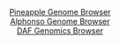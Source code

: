 <div id="Pineapple_Genome_Browser" align="center">
  <a href="https://igv.org/app/?sessionURL=blob:zZJdb5swGEb_i6VWm0T4DBCQqilJk6Zp1uZDLF2rCjnEgBtjE9tA0yj_fW60aTed1FxsmsSFeWXw8xyfPagRF5hREAJbt1zdsoAGRM6aBSxKgm5hgQQIU0gE0gBHKeKIJgiEe5BCIWE0n6gvcylLERoGlmWrgDRjunB0WMBXRmEj9IQVRp8RAleMQ8m4MHoc1szAWd1q0AqWpa7OdnTXWEMJDUjKnFHBjBLRLG7U_.JfozhDlBUoLioi8TFArPKojGs9hV.6y0U3SZAQN2h3vb7o3lx3vzmD6OHK6z9Ed6Nl5C3PFzijUFYcXez863Y3Ig9fRb.53My8WVmRM3sY0YqnszPn8nzwUmKOxIXlWx0n6ARuR6HBdI1e_qfW6sEnNr8aN73hJN.m38vUr0b3.Hnk1dPidaLqD_7Q_KABwpJKuQCSnPuhZWqO6Wmu7bXellZHM81A8eEMg_DxSQOSw2Sjtj_ugdyVyhgg0LY6yqMBxteIg7AVmKZvBYHttv22GQTWQduDipO_B3cYzQPftLu27cUpJlLpvI4FLYUOKdXrJNWz1xNpTuvNYj5zN.1p0s.T7cgejU00vJmMp.13Wb5RUkcfL1AV_Uiif.LdR4LocnWqbPfuZX6_HIydUfHcW730SpsMe7d3g.xKvIfHM1XZ09CkjBdQqv1qol5_2lZDjiGValBjgVeYYLlbKoqsAaFlO0pakDDClIWAZ6tPpmZqlmt._i2nc3g6_AA-">Pineapple Genome Browser</a>
</div>
<div id="Alphonso_Genome_Browser" align="center">
  <a href="https://igv.org/app/?sessionURL=blob:zZNrb5swFIb_i6VWm0TAQCAFqZpCer8kU7OMrlWFDmCIV7CpbUholP8.t9q0L53UfNg0iQ_2kS_vefywQR0RknKGQuSYtmfaNjKQXPLVHOqmIlOoiURhAZUkBhKkIIKwjKBwgwqQChY3V3rnUqlGhpZFVTOogZXclK4JNTxzBitpZry2JryqIOUCFBfSigR03KJlN1iRFJrG1He7pmfloMCCqllyJrnVEFYmK31e8quUlITxmiR1Wyn6GiDReXTG3Czg0ziej7OMSHlJ.vP8cHx5Pv7qHi_uTv3J3WJ2Fi_8eH9OSwaqFeTQa6BYpTf5EV330SRN26gjUTN9XN8.7rlH.8frhgoiD.2RfeAGAXZ8DYaynKz_p571R3fsO3puz9ZDwOmJc7rnRLf95dG0U_n5xaxrr__Q.dZAFc9abQLKlmIU2thwsW94jj94GdoHBsaB5iM4ReH9g4GUgOxRL7_fINU32hckyVP7qo6BuMiJQOEgwHhkB4HjDUdDHAT21tigVlR_D.7J4iYYYWfsOH5S0EppmfNEskaawJjZZYVZPu9IU7rud6ou4qeTvM_9WXn1pddQP0vn25DgN2mONAF9.esT6lbfk.mfmPeeIKZKd9WteiqnEz9Or.Lem575s4ssWt4Nl_ODydu_2Que3dAUXNSg9Hpd0dOfvnUgKDClCx2VNKUVVX2sKfIVCm3H1dqijFdce4hEmX7ABjZsD3_8rae7fdj.AA--">Alphonso Genome Browser</a>
</div>


<div id="DAF_Genomics_Browser" align="center">
  <a href="https://igv.org/app/?sessionURL=blob:tZFra9swFIb_i2D9ZDu.Jb5AGGZJ2q5rA8nc1CklnNpyLKKLK8lL05D_PuF1DDbKGHQgCYlzeV.d54i.YamI4ChFvuMNHc9DFlKN2C.BtRTfAMMKpTVQhS0kcY0l5iVG6RHVoDTkiy.mstG6VelgUEFtbzEXjJTKUYEDra1EpxtsUm3fAQYvgsNeOaVgJlnDAGjbCK7EAMoSK2W7gxbz7WYP5vgZ2_Qt8YZ1VJNedWNMGGOVU4NxS3iFn_9i5D8om0U.Zqtl1tdf4cNlNc6uLrPbYJqvz0ef1vn8YpWPVmdLsuWgO4nHxfVNPCGf5e3ka5EfZmvmn8d3fH4Hxf5DMDmbPrdEYjX2Ii8OksQNAnSyEBVlZxCgspFe6oVW5MeWH4b26zUYjswMpCAovX.wkJZQ7kz6_RHpQ2tAIYWfup6ZhYSssESpnbhu5CWJPwyj0E0S72QdUSfpO5Oc5Yskcv3M90fOIzCjXxPaj88I_Rl8L4y_dTb7XzFN55QX_ELlT9PFjj6.ZOskc2e7piDxG5gs9Oa3aiEZaBP68XyFAtSoMcz1LyrB6eH0HQ--">DAF Genomics Browser</a>
</div>
